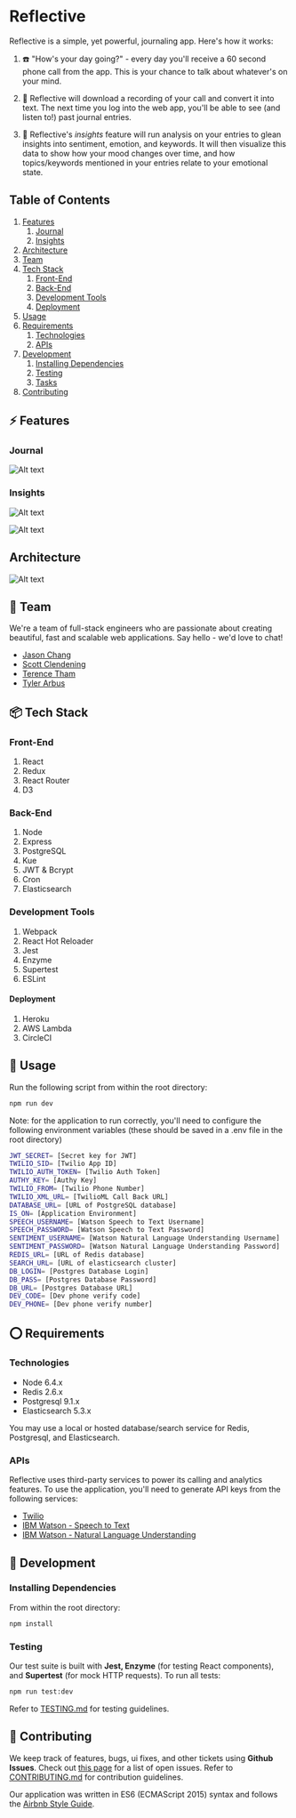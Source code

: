 # Reflective

Reflective is a simple, yet powerful, journaling app. Here's how it works:

1. :phone: "How's your day going?" - every day you'll receive a 60 second phone call from the app. This is your chance to talk about whatever's on your mind.

2. :green_book: Reflective will download a recording of your call and convert it into text. The next time you log into the web app, you'll be able to see (and listen to!) past journal entries.

3. :crystal_ball: Reflective's *insights* feature will run analysis on your entries to glean insights into sentiment, emotion, and keywords. It will then visualize this data to show how your mood changes over time, and how topics/keywords mentioned in your entries relate to your emotional state.

## Table of Contents

1. [Features](#zap-features)
    1. [Journal](#journal)
    1. [Insights](#insights)
1. [Architecture](#architecture)
1. [Team](#busts_in_silhouette-team)
1. [Tech Stack](#package-tech-stack)
    1. [Front-End](#front-end)
    1. [Back-End](#back-end)
    1. [Development Tools](#development-tools)
    1. [Deployment](#deployment)
1. [Usage](#runner-usage)
1. [Requirements](#o-requirements)
    1. [Technologies](#technologies)
    1. [APIs](#apis)
1. [Development](#rocket-development)
    1. [Installing Dependencies](#installing-dependencies)
    1. [Testing](#testing)
    1. [Tasks](#tasks)
1. [Contributing](#speech_balloon-contributing)

## :zap: Features

### Journal

![Alt text](./docs/screenshots/journal_view.png?raw=true)

### Insights

![Alt text](./docs/screenshots/insights_view_1.png?raw=true)

![Alt text](./docs/screenshots/insights_view_2.png?raw=true)

## Architecture

![Alt text](./docs/screenshots/architecture.png?raw=true)

## :busts_in_silhouette: Team

We're a team of full-stack engineers who are passionate about creating beautiful, fast and scalable web applications. Say hello - we'd love to chat!

  - [Jason Chang](https://github.com/j-chang)
  - [Scott Clendening](https://github.com/smclendening)
  - [Terence Tham](https://github.com/terencetmac)
  - [Tyler Arbus](https://github.com/tylerarbus)

## :package: Tech Stack

### Front-End

1. React
2. Redux
3. React Router
4. D3

### Back-End

1. Node
2. Express
3. PostgreSQL
4. Kue
5. JWT & Bcrypt
6. Cron
7. Elasticsearch

### Development Tools

1. Webpack
2. React Hot Reloader
3. Jest
4. Enzyme
5. Supertest
6. ESLint

#### Deployment

1. Heroku
2. AWS Lambda
3. CircleCI

## :runner: Usage

Run the following script from within the root directory:

```sh
npm run dev
```

Note: for the application to run correctly, you'll need to configure the following environment variables (these should be saved in a .env file in the root directory)

```sh
JWT_SECRET= [Secret key for JWT]
TWILIO_SID= [Twilio App ID]
TWILIO_AUTH_TOKEN= [Twilio Auth Token]
AUTHY_KEY= [Authy Key]
TWILIO_FROM= [Twilio Phone Number]
TWILIO_XML_URL= [TwilioML Call Back URL]
DATABASE_URL= [URL of PostgreSQL database]
IS_ON= [Application Environment]
SPEECH_USERNAME= [Watson Speech to Text Username]
SPEECH_PASSWORD= [Watson Speech to Text Password]
SENTIMENT_USERNAME= [Watson Natural Language Understanding Username]
SENTIMENT_PASSWORD= [Watson Natural Language Understanding Password]
REDIS_URL= [URL of Redis database]
SEARCH_URL= [URL of elasticsearch cluster]
DB_LOGIN= [Postgres Database Login]
DB_PASS= [Postgres Database Password]
DB_URL= [Postgres Database URL]
DEV_CODE= [Dev phone verify code]
DEV_PHONE= [Dev phone verify number]
```

## :o: Requirements

### Technologies

- Node 6.4.x
- Redis 2.6.x
- Postgresql 9.1.x
- Elasticsearch 5.3.x

You may use a local or hosted database/search service for Redis, Postgresql, and Elasticsearch.

### APIs

Reflective uses third-party services to power its calling and analytics features. To use the application, you'll need to generate API keys from the following services:

- [Twilio](https://www.twilio.com/)
- [IBM Watson - Speech to Text](https://www.ibm.com/watson/developercloud/speech-to-text.html)
- [IBM Watson - Natural Language Understanding](https://www.ibm.com/watson/developercloud/natural-language-understanding.html)

## :rocket: Development

### Installing Dependencies

From within the root directory:

```sh
npm install
```

### Testing

Our test suite is built with **Jest, Enzyme** (for testing React components), and **Supertest** (for mock HTTP requests). To run all tests:

```sh
npm run test:dev
```

Refer to [TESTING.md](./docs/TESTING.md) for testing guidelines.

## :speech_balloon: Contributing

We keep track of features, bugs, ui fixes, and other tickets using **Github Issues**. Check out [this page](https://github.com/ConvivialChameleons/Reflective/issues) for a list of open issues. Refer to [CONTRIBUTING.md](./docs/CONTRIBUTING.md) for contribution guidelines.

Our application was written in ES6 (ECMAScript 2015) syntax and follows the [Airbnb Style Guide](https://github.com/airbnb/javascript).


